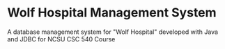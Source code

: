 # Wolf Hospital Management System
A database management system for "Wolf Hospital" developed with Java and JDBC for NCSU CSC 540 Course
